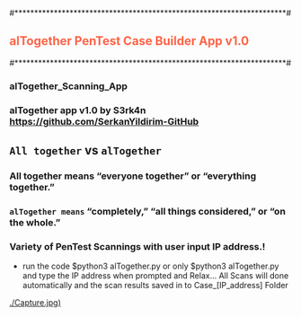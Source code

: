 
#*********************************************************************#

<h2 style="color:Tomato;">alTogether PenTest Case Builder App v1.0</h2>

#*********************************************************************#


### alTogether_Scanning_App 

### alTogether app v1.0 by S3rk4n  https://github.com/SerkanYildirim-GitHub
## `All together` vs `alTogether`

### All together means “everyone together” or “everything together.”
### `alTogether means` “completely,” “all things considered,” or “on the whole.”   
### Variety of PenTest Scannings with user input IP address.! 
- run the code $python3 alTogether.py <Ip Address>
  or only $python3 alTogether.py and type the IP address when prompted
  and Relax... All Scans will done automatically and the scan results saved in to Case_[IP_address] Folder
  
[./Capture.jpg)](https://github.com/SerkanYildirim-GitHub/alTogether_Scanning_App/blob/main/Capture.JPG)

  
 



